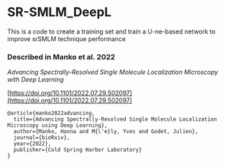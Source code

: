 # SR-SMLM_DeepL

This is a code to create a training set and train a U-ne-based network to improve srSMLM technique performance

### Described in Manko et al. 2022

*Advancing Spectrally-Resolved Single Molecule Localization Microscopy with Deep Learning*


[https://doi.org/10.1101/2022.07.29.502097](https://doi.org/10.1101/2022.07.29.502097)

 
```
@article{manko2022advancing,
  title={Advancing Spectrally-Resolved Single Molecule Localization Microscopy using Deep Learning},
  author={Manko, Hanna and M{\'e}ly, Yves and Godet, Julien},
  journal={bioRxiv},
  year={2022},
  publisher={Cold Spring Harbor Laboratory}
}
```
